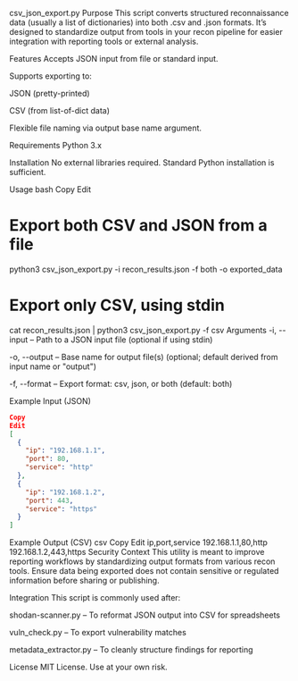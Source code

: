 csv_json_export.py
Purpose
This script converts structured reconnaissance data (usually a list of dictionaries) into both .csv and .json formats. It’s designed to standardize output from tools in your recon pipeline for easier integration with reporting tools or external analysis.

Features
Accepts JSON input from file or standard input.

Supports exporting to:

JSON (pretty-printed)

CSV (from list-of-dict data)

Flexible file naming via output base name argument.

Requirements
Python 3.x

Installation
No external libraries required. Standard Python installation is sufficient.

Usage
bash
Copy
Edit
# Export both CSV and JSON from a file
python3 csv_json_export.py -i recon_results.json -f both -o exported_data

# Export only CSV, using stdin
cat recon_results.json | python3 csv_json_export.py -f csv
Arguments
-i, --input – Path to a JSON input file (optional if using stdin)

-o, --output – Base name for output file(s) (optional; default derived from input name or "output")

-f, --format – Export format: csv, json, or both (default: both)

Example Input (JSON)
```json
Copy
Edit
[
  {
    "ip": "192.168.1.1",
    "port": 80,
    "service": "http"
  },
  {
    "ip": "192.168.1.2",
    "port": 443,
    "service": "https"
  }
]
```
Example Output (CSV)
csv
Copy
Edit
ip,port,service
192.168.1.1,80,http
192.168.1.2,443,https
Security Context
This utility is meant to improve reporting workflows by standardizing output formats from various recon tools. Ensure data being exported does not contain sensitive or regulated information before sharing or publishing.

Integration
This script is commonly used after:

shodan-scanner.py – To reformat JSON output into CSV for spreadsheets

vuln_check.py – To export vulnerability matches

metadata_extractor.py – To cleanly structure findings for reporting

License
MIT License. Use at your own risk.
